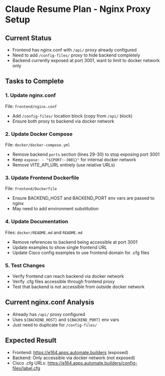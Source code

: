 # Claude Resume Plan - Nginx Proxy Setup

## Current Status
- Frontend has nginx.conf with `/api/` proxy already configured
- Need to add `/config-files/` proxy to hide backend completely
- Backend currently exposed at port 3001, want to limit to docker network only

## Tasks to Complete

### 1. Update nginx.conf
File: `frontend/nginx.conf`
- Add `/config-files/` location block (copy from `/api/` block)
- Ensure both proxy to backend via docker network

### 2. Update Docker Compose
File: `docker/docker-compose.yml`
- Remove backend `ports` section (lines 29-30) to stop exposing port 3001
- Keep `expose: - "${PORT:-3001}"` for internal docker network
- Remove VITE_API_URL entirely (use relative URLs)

### 3. Update Frontend Dockerfile
File: `frontend/Dockerfile`
- Ensure BACKEND_HOST and BACKEND_PORT env vars are passed to nginx
- May need to add environment substitution

### 4. Update Documentation
Files: `docker/README.md` and `README.md`
- Remove references to backend being accessible at port 3001
- Update examples to show single frontend URL
- Update Cisco config examples to use frontend domain for .cfg files

### 5. Test Changes
- Verify frontend can reach backend via docker network
- Verify .cfg files accessible through frontend proxy
- Test that backend is not accessible from outside docker network

## Current nginx.conf Analysis
- Already has `/api/` proxy configured
- Uses `${BACKEND_HOST}` and `${BACKEND_PORT}` env vars
- Just need to duplicate for `/config-files/`

## Expected Result
- Frontend: https://e164.apps.automate.builders (exposed)
- Backend: Only accessible via docker network (not exposed)
- Cisco .cfg URLs: https://e164.apps.automate.builders/config-files/label.cfg